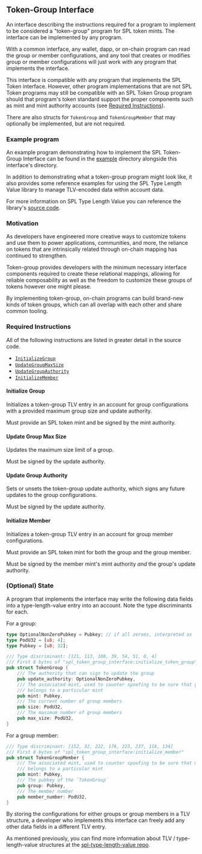 ## Token-Group Interface

An interface describing the instructions required for a program to implement
to be considered a "token-group" program for SPL token mints. The interface can
be implemented by any program.

With a common interface, any wallet, dapp, or on-chain program can read the
group or member configurations, and any tool that creates or modifies group
or member configurations will just work with any program that implements the
interface.

This interface is compatible with any program that implements the SPL Token
interface. However, other program implementations that are not SPL Token
programs may still be compatible with an SPL Token Group program should that
program's token standard support the proper components such as mint and mint
authority accounts (see [Required Instructions](#required-instructions)).

There are also structs for `TokenGroup` and `TokenGroupMember` that may
optionally be implemented, but are not required.

### Example program

An example program demonstrating how to implement the SPL Token-Group Interface
can be found in the
[example](https://github.com/solana-labs/solana-program-library/tree/master/token-group/example)
directory alongside this interface's directory.

In addition to demonstrating what a token-group program might look like, it
also provides some reference examples for using the SPL Type Length Value
library to manage TLV-encoded data within account data.

For more information on SPL Type Length Value you can reference the library's
[source code](https://github.com/solana-labs/solana-program-library/tree/master/libraries/type-length-value).

### Motivation

As developers have engineered more creative ways to customize tokens and use
them to power applications, communities, and more, the reliance on tokens that
are intrinsically related through on-chain mapping has continued to strengthen.

Token-group provides developers with the minimum necessary interface components
required to create these relational mappings, allowing for reliable
composability as well as the freedom to customize these groups of tokens
however one might please.

By implementing token-group, on-chain programs can build brand-new kinds of
token groups, which can all overlap with each other and share common tooling.

### Required Instructions

All of the following instructions are listed in greater detail in the source code.

- [`InitializeGroup`](https://github.com/solana-labs/solana-program-library/blob/master/token-group/interface/src/instruction.rs#L22)
- [`UpdateGroupMaxSize`](https://github.com/solana-labs/solana-program-library/blob/master/token-group/interface/src/instruction.rs#L33)
- [`UpdateGroupAuthority`](https://github.com/solana-labs/solana-program-library/blob/master/token-group/interface/src/instruction.rs#L42)
- [`InitializeMember`](https://github.com/solana-labs/solana-program-library/blob/master/token-group/interface/src/instruction.rs#L51)

#### Initialize Group

Initializes a token-group TLV entry in an account for group configurations with
a provided maximum group size and update authority.

Must provide an SPL token mint and be signed by the mint authority.

#### Update Group Max Size

Updates the maximum size limit of a group.

Must be signed by the update authority.

#### Update Group Authority

Sets or unsets the token-group update authority, which signs any future updates
to the group configurations.

Must be signed by the update authority.

#### Initialize Member

Initializes a token-group TLV entry in an account for group member
configurations.

Must provide an SPL token mint for both the group and the group member.

Must be signed by the member mint's mint authority _and_ the group's update
authority.

### (Optional) State

A program that implements the interface may write the following data fields
into a type-length-value entry into an account. Note the type discriminants
for each.

For a group:

```rust
type OptionalNonZeroPubkey = Pubkey; // if all zeroes, interpreted as `None`
type PodU32 = [u8; 4];
type Pubkey = [u8; 32];

/// Type discriminant: [121, 113, 108, 39, 54, 51, 0, 4]
/// First 8 bytes of "spl_token_group_interface:initialize_token_group"
pub struct TokenGroup {
    /// The authority that can sign to update the group
    pub update_authority: OptionalNonZeroPubkey,
    /// The associated mint, used to counter spoofing to be sure that group
    /// belongs to a particular mint
    pub mint: Pubkey,
    /// The current number of group members
    pub size: PodU32,
    /// The maximum number of group members
    pub max_size: PodU32,
}
```

For a group member:

```rust
/// Type discriminant: [152, 32, 222, 176, 223, 237, 116, 134]
/// First 8 bytes of "spl_token_group_interface:initialize_member"
pub struct TokenGroupMember {
    /// The associated mint, used to counter spoofing to be sure that member
    /// belongs to a particular mint
    pub mint: Pubkey,
    /// The pubkey of the `TokenGroup`
    pub group: Pubkey,
    /// The member number
    pub member_number: PodU32,
}
```

By storing the configurations for either groups or group members in a TLV
structure, a developer who implements this interface can freely add any other
data fields in a different TLV entry.

As mentioned previously, you can find more information about
TLV / type-length-value structures at the
[spl-type-length-value repo](https://github.com/solana-labs/solana-program-library/tree/master/libraries/type-length-value).